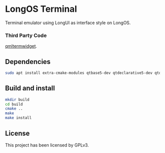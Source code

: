 # LongOS Terminal

Terminal emulator using LongUI as interface style on LongOS.

### Third Party Code

[qmltermwidget](https://github.com/Swordfish90/qmltermwidget).

## Dependencies

```sh
sudo apt install extra-cmake-modules qtbase5-dev qtdeclarative5-dev qtquickcontrols2-5-dev qttools5-dev
```

## Build and install
```sh
mkdir build
cd build
cmake ..
make
make install
```

## License

This project has been licensed by GPLv3.
